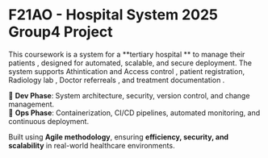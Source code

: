 # F21AO - Hospital System 2025 Group4 Project

This coursework is a system for a **tertiary hospital ** to manage their patients , designed for automated, scalable, and secure deployment. The system supports Athintication and Access control , patient registration, Radiology lab , Doctor referreals , and treatment documentation .  

🔹 **Dev Phase**: System architecture, security, version control, and change management.  
🔹 **Ops Phase**: Containerization, CI/CD pipelines, automated monitoring, and continuous deployment.  

Built using **Agile methodology**, ensuring **efficiency, security, and scalability** in real-world healthcare environments.
